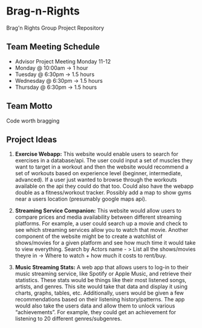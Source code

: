 # Brag-n-Rights

Brag'n Rights Group Project Repository

## Team Meeting Schedule

- Advisor Project Meeting Monday 11-12
- Monday @ 10:00am -> 1 hour
- Tuesday @ 6:30pm -> 1.5 hours
- Wednesday @ 6:30pm -> 1.5 hours
- Thursday @ 6:30pm -> 1.5 hours

## Team Motto

Code worth bragging

## Project Ideas

1. **Exercise Webapp:**
    This website would enable users to search for exercises in a database/api. 
    The user could input a set of muscles they want to target in a workout and then the website would recommend a set of workouts 
    based on experience level (beginner, intermediate, advanced). If a user just wanted to browse through the workouts available 
    on the api they could do that too. Could also have the webapp double as a fitness/workout tracker. 
    Possibly add a map to show gyms near a users location (presumably google maps api).

2. **Streaming Service Companion:**
    This website would allow users to compare prices and media availability between different streaming platforms. 
    For example, a user could search up a movie and check to see which streaming services allow you to watch that movie. 
    Another component of the website might be to create a watchlist of shows/movies for a given platform and see how much time 
    it would take to view everything. Search by Actors name - > List all the shows/movies theyre in -> 
    Where to watch + how much it costs to rent/buy.

3. **Music Streaming Stats:**
    A web app that allows users to log-in to their music streaming service, like Spotify or Apple Music, 
    and retrieve their statistics. These stats would be things like their most listened songs, artists, and genres. 
    This site would take that data and display it using charts, graphs, tables, etc. Additionally, users would be given a few 
    recommendations based on their listening history/patterns. The app would also take the users data and allow them to unlock 
    various “achievements”. For example, they could get an achievement for listening to 20 different genres/subgenres.
